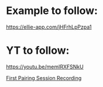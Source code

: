 # Example to follow:

https://ellie-app.com/jHFrhLpPzpa1

# YT to follow:

https://youtu.be/memIRXFSNkU

[First Pairing Session Recording](https://youtu.be/AaYs759Qxa8)
